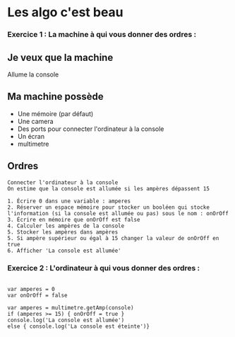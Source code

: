 # Les algo c'est beau

### Exercice 1 : La machine à qui vous donner des ordres :

## Je veux que la machine
Allume la console

## Ma machine possède
- Une mémoire (par défaut)
- Une camera
- Des ports pour connecter l'ordinateur à la console
- Un écran
- multimetre

## Ordres

```
Connecter l'ordinateur à la console
On estime que la console est allumée si les ampères dépassent 15

1. Écrire 0 dans une variable : amperes
2. Réserver un espace mémoire pour stocker un booléen qui stocke l'information (si la console est allumée ou pas) sous le nom : onOrOff
3. Écrire en mémoire que onOrOff est false
4. Calculer les ampères de la console
5. Stocker les ampères dans ampères
5. Si ampère supérieur ou égal à 15 changer la valeur de onOrOff en true
6. Afficher 'La console est allumée'

```

### Exercice 2 : L'ordinateur à qui vous donner des ordres :

```

var amperes = 0
var onOrOff = false

var amperes = multimetre.getAmp(console)
if (amperes >= 15) { onOrOff = true }
console.log('La console est allumée')
else { console.log('La console est éteinte')}

```
